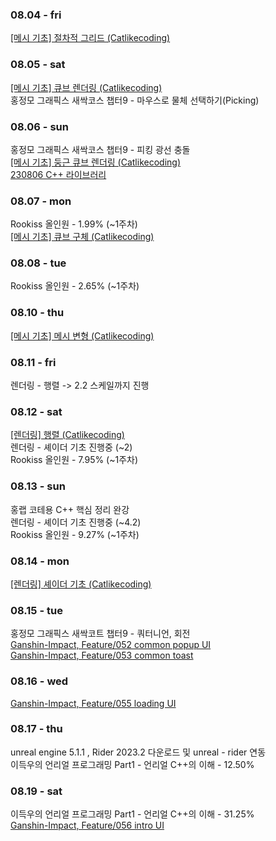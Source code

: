 ### 08.04 - fri

[[메시 기초] 절차적 그리드 (Catlikecoding)](https://doobudubu.tistory.com/329)

### 08.05 - sat

[[메시 기초] 큐브 렌더링 (Catlikecoding)](https://doobudubu.tistory.com/330)<br>
홍정모 그래픽스 새싹코스 챕터9 - 마우스로 물체 선택하기(Picking)

### 08.06 - sun
홍정모 그래픽스 새싹코스 챕터9 - 피킹 광선 충돌<br>
[[메시 기초] 둥근 큐브 렌더링 (Catlikecoding)](https://doobudubu.tistory.com/331)<br>
[230806 C++ 라이브러리](https://doobudubu.tistory.com/332)

### 08.07 - mon
Rookiss 올인원 - 1.99% (~1주차)<br>
[[메시 기초] 큐브 구체 (Catlikecoding)](https://doobudubu.tistory.com/333)

### 08.08 - tue
Rookiss 올인원 - 2.65% (~1주차)<br>

### 08.10 - thu
[[메시 기초] 메시 변형 (Catlikecoding)](https://doobudubu.tistory.com/334)

### 08.11 - fri
렌더링 - 행렬 -> 2.2 스케일까지 진행

### 08.12 - sat
[[렌더링] 행렬 (Catlikecoding)](https://doobudubu.tistory.com/335)<br>
렌더링 - 셰이더 기초 진행중 (~2)<br>
Rookiss 올인원 - 7.95% (~1주차)<br>

### 08.13 - sun
홍랩 코테용 C++ 핵심 정리 완강<br>
렌더링 - 셰이더 기초 진행중 (~4.2)<br>
Rookiss 올인원 - 9.27% (~1주차)<br>

### 08.14 - mon
[[렌더링] 셰이더 기초 (Catlikecoding)](https://doobudubu.tistory.com/336)

### 08.15 - tue
홍정모 그래픽스 새싹코트 챕터9 - 쿼터니언, 회전<br>
[Ganshin-Impact, Feature/052 common popup UI](https://github.com/eugene-doobu/Ganshin-Impact/pull/94)<br>
[Ganshin-Impact, Feature/053 common toast](https://github.com/eugene-doobu/Ganshin-Impact/pull/95)

### 08.16 - wed
[Ganshin-Impact, Feature/055 loading UI](https://github.com/eugene-doobu/Ganshin-Impact/pull/97)

### 08.17 - thu
unreal engine 5.1.1 , Rider 2023.2 다운로드 및 unreal - rider 연동<br>
이득우의 언리얼 프로그래밍 Part1 - 언리얼 C++의 이해 - 12.50%

### 08.19 - sat
이득우의 언리얼 프로그래밍 Part1 - 언리얼 C++의 이해 - 31.25%<br>
[Ganshin-Impact, Feature/056 intro UI](https://github.com/eugene-doobu/Ganshin-Impact/pull/98)
